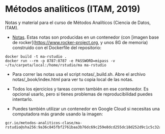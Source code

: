 # Métodos analiticos (ITAM, 2019)
Notas y material para el curso de Métodos Analíticos (Ciencia de Datos, ITAM).

- [Notas](https://admiring-feynman-7b07f8.netlify.com). Estas notas son producidas
en un contenedor (con [imagen base de rocker](https://www.rocker-project.org, y unos
8G de memoria)  construido con el Dockerfile del repositorio:

```
docker build -t ma-rstudio .
docker run --rm -p 8787:8787 -e PASSWORD=mipass -v ~/tu/carpeta/local:/home/rstudio/ma ma-rstudio
```

- Para correr las notas usa el script notas/\_build.sh. Abre el archivo notas/\_book/index.html para ver tu copia local de las notas.

- Todos los ejercicios y tareas corren también en ese contenedor. Es opcional usarlo,
pero si tienes problemas de reproducibilidad puedes intentarlo.

- Puedes también utilizar un contenedor en Google Cloud si necesitas una computadora más grande usando la imagen: 

```
gcr.io/metodos-analiticos-clase/ma-rstudio@sha256:9a36c845fbf2761baa3b76dc69c259e8dcd255dc18d252d9c1c5c32aca4ad9c7
```


